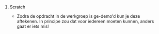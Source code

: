 1. Scratch

    - Zodra de opdracht in de werkgroep is ge-demo'd kun je deze aftekenen. In principe zou dat voor iedereen moeten kunnen, anders gaat er iets mis!
